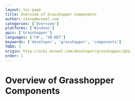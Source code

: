 ```yaml
---
layout: toc-page
title: Overview of Grasshopper Components
author: steve@mcneel.com
categories: ['Overview']
platforms: ['Windows']
apis: ['Grasshopper']
languages: ['C#', 'VB.NET']
keywords: ['developer', 'grasshopper', 'components']
TODO: 1
origin: http://wiki.mcneel.com/developer/grasshopper/gha
order: 1
---
```


# Overview of Grasshopper Components
